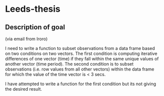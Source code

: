 # Leeds-thesis


## Description of goal

(via email from Iroro)

I need to write a function to subset observations from a data frame based on two conditions on two vectors. The first condition is computing iterative differences of one vector (time) if they fall within the same unique values of another vector (time period). The second condition is to subset observations (i.e. row values from all other vectors) within the data frame for which the value of the time vector is < 3 secs.

I have attempted to write a function for the first condition but its not giving the desired result.
